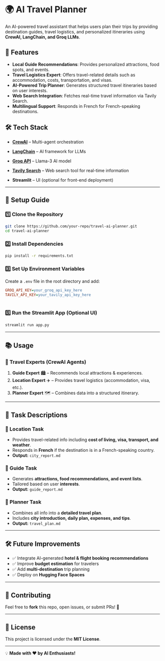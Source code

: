 # 🌍 AI Travel Planner

An AI-powered travel assistant that helps users plan their trips by providing destination guides, travel logistics, and personalized itineraries using **CrewAI, LangChain, and Groq LLMs**.

## 🚀 Features
- **Local Guide Recommendations**: Provides personalized attractions, food spots, and events.
- **Travel Logistics Expert**: Offers travel-related details such as accommodation, costs, transportation, and visas.
- **AI-Powered Trip Planner**: Generates structured travel itineraries based on user interests.
- **Web Search Integration**: Fetches real-time travel information via Tavily Search.
- **Multilingual Support**: Responds in French for French-speaking destinations.

## 🛠 Tech Stack
- **[CrewAI](https://github.com/joaomdmoura/crewai)** – Multi-agent orchestration
- **[LangChain](https://www.langchain.com/)** – AI framework for LLMs
- **[Groq API](https://groq.com/)** – Llama-3 AI model
- **[Tavily Search](https://tavily.com/)** – Web search tool for real-time information

- **Streamlit** – UI (optional for front-end deployment)

---

## 📌 Setup Guide

### 1️⃣ Clone the Repository
```sh
git clone https://github.com/your-repo/travel-ai-planner.git
cd travel-ai-planner
```

### 2️⃣ Install Dependencies
```sh
pip install -r requirements.txt
```

### 3️⃣ Set Up Environment Variables
Create a `.env` file in the root directory and add:
```ini
GROQ_API_KEY=your_groq_api_key_here
TAVILY_API_KEY=your_tavily_api_key_here
```

#

### 5️⃣ Run the Streamlit App (Optional UI)
```sh
streamlit run app.py
```

---

## 📚 Usage
### **🔹 Travel Experts (CrewAI Agents)**
1. **Guide Expert** 🏙️ – Recommends local attractions & experiences.
2. **Location Expert** ✈️ – Provides travel logistics (accommodation, visa, etc.).
3. **Planner Expert** 🗺️ – Combines data into a structured itinerary.




---

## 📜 Task Descriptions
### **🔹 Location Task**
- Provides travel-related info including **cost of living, visa, transport, and weather**.
- Responds in **French** if the destination is in a French-speaking country.
- **Output:** `city_report.md`

### **🔹 Guide Task**
- Generates **attractions, food recommendations, and event lists**.
- Tailored based on user **interests**.
- **Output:** `guide_report.md`

### **🔹 Planner Task**
- Combines all info into a **detailed travel plan**.
- Includes **city introduction, daily plan, expenses, and tips**.
- **Output:** `travel_plan.md`

---

## 🛠 Future Improvements
- ✅ Integrate AI-generated **hotel & flight booking recommendations**
- ✅ Improve **budget estimation** for travelers
- ✅ Add **multi-destination** trip planning
- ✅ Deploy on **Hugging Face Spaces**

---

## 🤝 Contributing
Feel free to **fork** this repo, open issues, or submit PRs! 🚀

---

## 📜 License
This project is licensed under the **MIT License**.

---

💡 **Made with ❤️ by AI Enthusiasts!**

